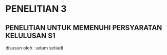 # PENELITIAN 3
## PENELITIAN UNTUK MEMENUHI PERSYARATAN KELULUSAN S1
   disusun oleh : adam setiadi
